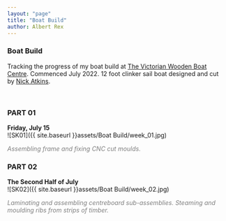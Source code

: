 ```yaml
---
layout: "page"
title: "Boat Build"
author: Albert Rex
---
```


### Boat Build

Tracking the progress of my boat build at [The Victorian Wooden Boat Centre](https://www.woodenboatcentre.com.au/). Commenced July 2022. 12 foot clinker sail boat designed and cut by [Nick Atkins](https://www.instagram.com/nick_atkins_boatbuilder/?hl=en).

<br />

### PART 01
**Friday, July 15**
<br />
![SK01]({{ site.baseurl }}assets/Boat Build/week_01.jpg)

<span style="color:grey">*Assembling frame and fixing CNC cut moulds.*</span>
<br />

### PART 02

**The Second Half of July**
<br />
![SK02]({{ site.baseurl }}assets/Boat Build/week_02.jpg)

<span style="color:grey">*Laminating and assembling centreboard sub-assemblies. Steaming and moulding ribs from strips of timber.*</span>
<br />

